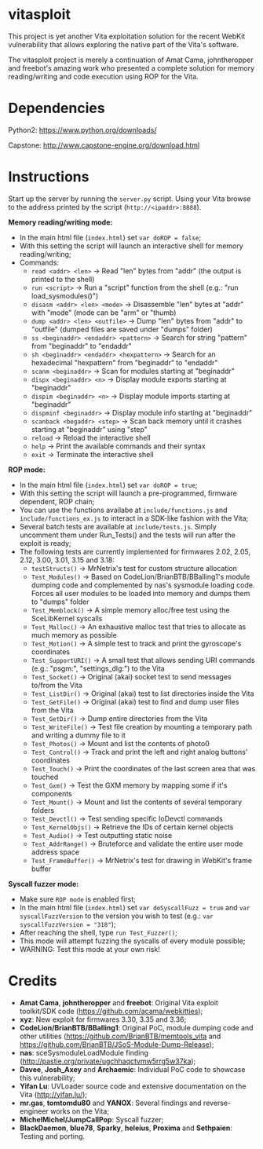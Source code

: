 vitasploit
==========

This project is yet another Vita exploitation solution for the recent WebKit vulnerability that allows exploring the native part of the Vita's software.

The vitasploit project is merely a continuation of Amat Cama, johntheropper and freebot's amazing work who presented a complete solution for memory reading/writing and code execution using ROP for the Vita.

Dependencies
============

Python2: https://www.python.org/downloads/

Capstone: http://www.capstone-engine.org/download.html

Instructions
============

Start up the server by running the `server.py` script. Using your Vita browse to the address printed by the script (`http://<ipaddr>:8888`).

**Memory reading/writing mode:**
- In the main html file (`index.html`) set `var doROP = false`;
- With this setting the script will launch an interactive shell for memory reading/writing;
- Commands:
  - `read <addr> <len>` -> Read "len" bytes from "addr" (the output is printed to the shell)
  - `run <script>` -> Run a "script" function from the shell (e.g.: "run load_sysmodules()")
  - `disasm <addr> <len> <mode>` -> Disassemble "len" bytes at "addr" with "mode" (mode can be "arm" or "thumb)
  - `dump <addr> <len> <outfile>` -> Dump "len" bytes from "addr" to "outfile" (dumped files are saved under "dumps" folder)
  - `ss <beginaddr> <endaddr> <pattern>` -> Search for string "pattern" from "beginaddr" to "endaddr"
  - `sh <beginaddr> <endaddr> <hexpattern>` -> Search for an hexadecimal "hexpattern" from "beginaddr" to "endaddr"
  - `scanm <beginaddr>` -> Scan for modules starting at "beginaddr"
  - `dispx <beginaddr> <n>` -> Display <n> module exports starting at "beginaddr"
  - `dispim <beginaddr> <n>` -> Display <n> module imports starting at "beginaddr"
  - `dispminf <beginaddr>` -> Display module info starting at "beginaddr"
  - `scanback <begaddr> <step>` -> Scan back memory until it crashes starting at "beginaddr" using "step"
  - `reload` -> Reload the interactive shell
  - `help` -> Print the available commands and their syntax
  - `exit` -> Terminate the interactive shell

**ROP mode:**
- In the main html file (`index.html`) set `var doROP = true`;
- With this setting the script will launch a pre-programmed, firmware dependent, ROP chain;
- You can use the functions availabe at `include/functions.js` and `include/functions_ex.js` to interact in a SDK-like fashion with the Vita;
- Several batch tests are available at `include/tests.js`. Simply uncomment them under Run_Tests() and the tests will run after the exploit is ready;
- The following tests are currently implemented for firmwares 2.02, 2.05, 2.12, 3.00, 3.01, 3.15 and 3.18:
  - `testStructs()` -> MrNetrix's test for custom structure allocation
  - `Test_Modules()` -> Based on CodeLion/BrianBTB/BBalling1's module dumping code and complemented by nas's sysmodule loading code. Forces all user modules to be loaded into memory and dumps them to "dumps" folder
  - `Test_Memblock()` -> A simple memory alloc/free test using the SceLibKernel syscalls
  - `Test_Malloc()` -> An exhaustive malloc test that tries to allocate as much memory as possible
  - `Test_Motion()` -> A simple test to track and print the gyroscope's coordinates
  - `Test_SupportURI()` -> A small test that allows sending URI commands (e.g.: "psgm:", "settings_dlg:") to the Vita
  - `Test_Socket()` -> Original (akai) socket test to send messages to/from the Vita
  - `Test_ListDir()` -> Original (akai) test to list directories inside the Vita
  - `Test_GetFile()` -> Original (akai) test to find and dump user files from the Vita
  - `Test_GetDir()` -> Dump entire directories from the Vita
  - `Test_WriteFile()` -> Test file creation by mounting a temporary path and writing a dummy file to it
  - `Test_Photos()` ->  Mount and list the contents of photo0
  - `Test_Control()` -> Track and print the left and right analog buttons' coordinates
  - `Test_Touch()` -> Print the coordinates of the last screen area that was touched
  - `Test_Gxm()` -> Test the GXM memory by mapping some if it's components
  - `Test_Mount()` -> Mount and list the contents of several temporary folders
  - `Test_Devctl()` -> Test sending specific IoDevctl commands
  - `Test_KernelObjs()` -> Retrieve the IDs of certain kernel objects
  - `Test_Audio()` -> Test outputting static noise
  - `Test_AddrRange()` -> Bruteforce and validate the entire user mode address space
  - `Test_FrameBuffer()` -> MrNetrix's test for drawing in WebKit's frame buffer
  
**Syscall fuzzer mode:**
  - Make sure `ROP mode` is enabled first;
  - In the main html file (`index.html`) set `var doSyscallFuzz = true` and `var syscallFuzzVersion` to the version you wish to test (e.g.: `var syscallFuzzVersion = "318"`);
  - After reaching the shell, type `run Test_Fuzzer()`;
  - This mode will attempt fuzzing the syscalls of every module possible;
  - WARNING: Test this mode at your own risk!
    
Credits
=======

- **Amat Cama**, **johntheropper** and **freebot**: Original Vita exploit toolkit/SDK code (https://github.com/acama/webkitties);
- **xyz**: New exploit for firmwares 3.30, 3.35 and 3.36;
- **CodeLion/BrianBTB/BBalling1**: Original PoC, module dumping code and other utilities (https://github.com/BrianBTB/memtools_vita and https://github.com/BrianBTB/JSoS-Module-Dump-Release);
- **nas**: sceSysmoduleLoadModule finding (http://pastie.org/private/ugchhaqctvmw5rrg5w37ka);
- **Davee**, **Josh_Axey** and **Archaemic**: Individual PoC code to showcase this vulnerability;
- **Yifan Lu**: UVLoader source code and extensive documentation on the Vita (http://yifan.lu/);
- **mr.gas**, **tomtomdu80** and **YANOX**: Several findings and reverse-engineer works on the Vita;
- **MichelMichel/JumpCallPop**: Syscall fuzzer;
- **BlackDaemon**, **blue78**, **Sparky**, **heleius**, **Proxima** and **Sethpaien**: Testing and porting.
